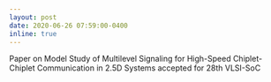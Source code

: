 ```yaml
---
layout: post
date: 2020-06-26 07:59:00-0400
inline: true
---
```


Paper on Model Study of Multilevel Signaling for High-Speed Chiplet-Chiplet Communication in 2.5D Systems accepted for 28th VLSI-SoC
